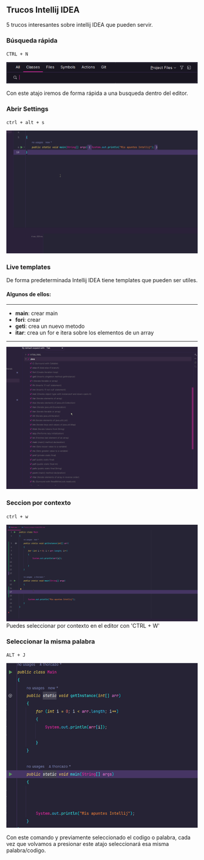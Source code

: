 ## Trucos Intellij IDEA

5 trucos interesantes sobre intellij IDEA que pueden servir.

### Búsqueda rápida

``CTRL + N``

![img_1.png](img-gifs/img_1.png)

Con este atajo iremos de forma rápida a una busqueda dentro del editor. 

### Abrir Settings
``ctrl + alt + s``

![abrir settings](img-gifs/abrir%20settings.gif)

### Live templates
De forma predeterminada Intellij IDEA tiene templates que pueden ser utiles. 
#### Algunos de ellos:

---
- **main**: crear main
- **fori**: crear 
- **geti**: crea un nuevo metodo
- **itar**: crea un for e itera sobre los elementos de un array
---
![live Templates](img-gifs/live%20templates.gif)

### Seccion por contexto

``ctrl + w``

![seleccionar por contexto](img-gifs/seleccionar%20por%20contexto.gif)
 Puedes seleccionar por contexto en el editor con 'CTRL + W'

### Seleccionar la misma palabra

``ALT + J``

![img.png](img.png)

Con este comando y previamente seleccionado el codigo o palabra, cada vez que volvamos a presionar este atajo seleccionará esa misma palabra/codigo. 




